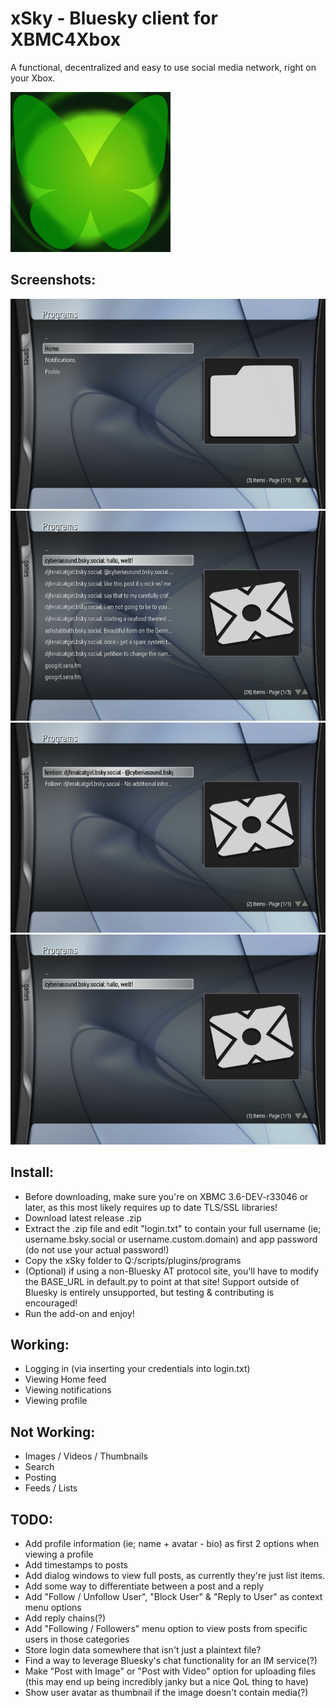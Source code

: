 # xSky - Bluesky client for XBMC4Xbox

A functional, decentralized and easy to use social media network, right on your Xbox.

![icon](icon.png)

## Screenshots:
![1](screenshots/1.png)
![2](screenshots/2.png)
![3](screenshots/3.png)
![4](screenshots/4.png)


## Install:
- Before downloading, make sure you're on XBMC 3.6-DEV-r33046 or later, as this most likely requires up to date TLS/SSL libraries!
- Download latest release .zip
- Extract the .zip file and edit "login.txt" to contain your full username (ie; username.bsky.social or username.custom.domain) and app password (do not use your actual password!)
- Copy the xSky folder to Q:/scripts/plugins/programs
- (Optional) if using a non-Bluesky AT protocol site, you'll have to modify the BASE_URL in default.py to point at that site! Support outside of Bluesky is entirely unsupported, but testing & contributing is encouraged!
- Run the add-on and enjoy!

## Working:
- Logging in (via inserting your credentials into login.txt)
- Viewing Home feed
- Viewing notifications
- Viewing profile

## Not Working:
- Images / Videos / Thumbnails
- Search
- Posting
- Feeds / Lists

## TODO:
- Add profile information (ie; name + avatar - bio) as first 2 options when viewing a profile
- Add timestamps to posts
- Add dialog windows to view full posts, as currently they're just list items.
- Add some way to differentiate between a post and a reply
- Add "Follow / Unfollow User", "Block User" & "Reply to User" as context menu options
- Add reply chains(?)
- Add "Following / Followers" menu option to view posts from specific users in those categories
- Store login data somewhere that isn't just a plaintext file?
- Find a way to leverage Bluesky's chat functionality for an IM service(?)
- Make "Post with Image" or "Post with Video" option for uploading files (this may end up being incredibly janky but a nice QoL thing to have)
- Show user avatar as thumbnail if the image doesn't contain media(?)
